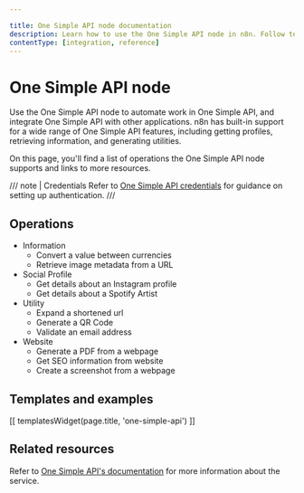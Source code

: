 ```yaml
---

title: One Simple API node documentation
description: Learn how to use the One Simple API node in n8n. Follow technical documentation to integrate One Simple API node into your workflows.
contentType: [integration, reference]
---
```

<!-- vale off -->
<!-- linting off because 'simple' isn't something I want to add to accept.txt -->
# One Simple API node

Use the One Simple API node to automate work in One Simple API, and integrate One Simple API with other applications. n8n has built-in support for a wide range of One Simple API features, including getting profiles, retrieving information, and generating utilities. 

On this page, you'll find a list of operations the One Simple API node supports and links to more resources.

/// note | Credentials
Refer to [One Simple API credentials](/integrations/builtin/credentials/onesimpleapi.md) for guidance on setting up authentication. 
///

## Operations

* Information
    * Convert a value between currencies
    * Retrieve image metadata from a URL
* Social Profile
    * Get details about an Instagram profile
    * Get details about a Spotify Artist
* Utility
    * Expand a shortened url
    * Generate a QR Code
    * Validate an email address
* Website
    * Generate a PDF from a webpage
    * Get SEO information from website
    * Create a screenshot from a webpage

## Templates and examples

<!-- see https://www.notion.so/n8n/Pull-in-templates-for-the-integrations-pages-37c716837b804d30a33b47475f6e3780 -->
[[ templatesWidget(page.title, 'one-simple-api') ]]

## Related resources

Refer to [One Simple API's documentation](https://onesimpleapi.com/docs) for more information about the service.

<!-- vale on -->
